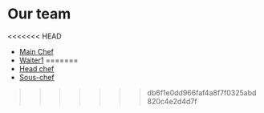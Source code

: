 # Our team

<<<<<<< HEAD
- [Main Chef](./Chefs/Scarlatescu_Ramsay.md)
- [Waiter1](./Waiters/Waiter1.md)
=======
- [Head chef](./Chefs/Scarlatescu_Ramsay.md)
- [Sous-chef](./Chefs/Florin_Gordon.md)
>>>>>>> db6f1e0dd966faf4a8f7f0325abd820c4e2d4d7f
